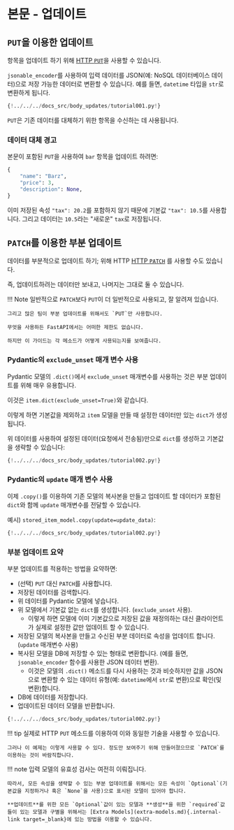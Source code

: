 # 본문 - 업데이트

## `PUT`을 이용한 업데이트

항목을 업데이트 하기 위해 <a href="https://developer.mozilla.org/en-US/docs/Web/HTTP/Methods/PUT" class="external-link" target="_blank">HTTP `PUT`</a>을 사용할 수 있습니다.

`jsonable_encoder`를 사용하여 입력 데이터를 JSON(예: NoSQL 데이터베이스 데이터)으로 저장 가능한 데이터로 변환할 수 있습니다. 예를 들면, `datetime` 타입을 `str`로 변환하게 됩니다.

```Python hl_lines="30-35"
{!../../../docs_src/body_updates/tutorial001.py!}
```

`PUT`은 기존 데이터를 대체하기 위한 항목을 수신하는 데 사용됩니다.

### 데이터 대체 경고

본문이 포함된 `PUT`을 사용하여 `bar` 항목을 업데이트 하려면:

```Python
{
    "name": "Barz",
    "price": 3,
    "description": None,
}
```

이미 저장된 속성 `"tax": 20.2`를 포함하지 않기 때문에 기본값 `"tax": 10.5`를 사용합니다.
그리고 데이터는 `10.5`라는 "새로운" `tax`로 저장됩니다.

## `PATCH`를 이용한 부분 업데이트

데이터를 부분적으로 업데이트 하기; 위해 HTTP <a href="https://developer.mozilla.org/en-US/docs/Web/HTTP/Methods/PATCH" class="external-link" target="_blank">HTTP `PATCH`</a> 를 사용할 수도 있습니다.

즉, 업데이트하려는 데이터만 보내고, 나머지는 그대로 둘 수 있습니다.

!!! Note
일반적으로 `PATCH`보다 `PUT`이 더 일반적으로 사용되고, 잘 알려져 있습니다.

    그리고 많은 팀이 부분 업데이트를 위해서도 `PUT`만 사용합니다.

    무엇을 사용하든 FastAPI에서는 어떠한 제한도 없습니다.

    하지만 이 가이드는 각 메소드가 어떻게 사용되는지를 보여줍니다.

### Pydantic의 `exclude_unset` 매개 변수 사용

Pydantic 모델의 `.dict()`에서 `exclude_unset` 매개변수를 사용하는 것은 부분 업데이트를 위해 매우 유용합니다.

이것은 `item.dict(exclude_unset=True)`와 같습니다.

이렇게 하면 기본값을 제외하고 `item` 모델을 만들 때 설정한 데이터만 있는 `dict`가 생성됩니다.

위 데이터를 사용하여 설정된 데이터(요청에서 전송됨)만으로 `dict`를 생성하고 기본값을 생략할 수 있습니다:

```Python hl_lines="34"
{!../../../docs_src/body_updates/tutorial002.py!}
```

### Pydantic의 `update` 매개 변수 사용

이제 `.copy()`를 이용하여 기존 모델의 복사본을 만들고 업데이트 할 데이터가 포함된 `dict`와 함께 `update` 매개변수를 전달할 수 있습니다.

예시) `stored_item_model.copy(update=update_data)`:

```Python hl_lines="35"
{!../../../docs_src/body_updates/tutorial002.py!}
```

### 부분 업데이트 요약

부분 업데이트를 적용하는 방법을 요약하면:

-   (선택) `PUT` 대신 `PATCH`를 사용합니다.
-   저장된 데이터를 검색합니다.
-   위 데이터를 Pydantic 모델에 넣습니다.
-   위 모델에서 기본값 없는 `dict`를 생성합니다. (`exclude_unset` 사용).
    -   이렇게 하면 모델에 이미 기본값으로 저장된 값을 재정의하는 대신 클라이언트가 실제로 설정한 값만 업데이트 할 수 있습니다.
-   저장된 모델의 복사본을 만들고 수신된 부분 데이터로 속성을 업데이트 합니다. (`update` 매개변수 사용)
-   복사된 모델을 DB에 저장할 수 있는 형태로 변환합니다. (예를 들면, `jsonable_encoder` 함수를 사용한 JSON 데이터 변환).
    -   이것은 모델의 `.dict()` 메소드를 다시 사용하는 것과 비슷하지만 값을 JSON으로 변환할 수 있는 데이터 유형(예: `datetime`에서 `str`로 변환)으로 확인(및 변환)합니다.
-   DB에 데이터를 저장합니다.
-   업데이트된 데이터 모델을 반환합니다.

```Python hl_lines="30-37"
{!../../../docs_src/body_updates/tutorial002.py!}
```

!!! tip
실제로 HTTP `PUT` 메소드를 이용하여 이와 동일한 기술을 사용할 수 있습니다.

    그러나 이 예제는 이렇게 사용할 수 있다. 정도만 보여주기 위해 만들어졌으므로 `PATCH`를 이용하는 것이 바람직합니다.

!!! note
입력 모델의 유효성 검사는 여전히 이뤄집니다.

    따라서, 모든 속성을 생략할 수 있는 부분 업데이트를 위해서는 모든 속성이 `Optional`(기본값을 지정하거나 혹은 `None`을 사용)으로 표시된 모델이 있어야 합니다.

    **업데이트**를 위한 모든 `Optional`값이 있는 모델과 **생성**을 위한 `required`값들이 있는 모델과 구별을 위해서는 [Extra Models](extra-models.md){.internal-link target=_blank}에 있는 방법을 이용할 수 있습니다.
